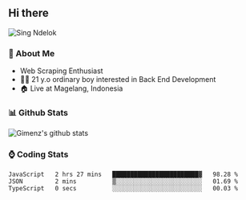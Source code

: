 
## Hi there
 ![Sing Ndelok](https://komarev.com/ghpvc/?username=Gimenz&color=green)

### 👤 About Me
* Web Scraping Enthusiast
* 🤷‍♂️ 21 y.o ordinary boy interested in Back End Development
* 🏠 Live at Magelang, Indonesia 

### 📊 Github Stats
  <img alt="Gimenz's github stats" src="https://github-readme-stats.vercel.app/api?username=Gimenz&count_private=true&hide=issues&show_icons=true&include_all_commits=true&line_height=24&border_radius=0"/>

### ⌚ Coding Stats
<!--START_SECTION:waka-->

```text
JavaScript   2 hrs 27 mins   ████████████████████████▓   98.28 %
JSON         2 mins          ▒░░░░░░░░░░░░░░░░░░░░░░░░   01.69 %
TypeScript   0 secs          ░░░░░░░░░░░░░░░░░░░░░░░░░   00.03 %
```

<!--END_SECTION:waka-->
